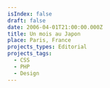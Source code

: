 ```yaml
---
isIndex: false
draft: false
date: 2006-04-01T21:00:00.000Z
title: Un mois au Japon
place: Paris, France
projects_types: Editorial
projects_tags:
  - CSS
  - PHP
  - Design
---
```

